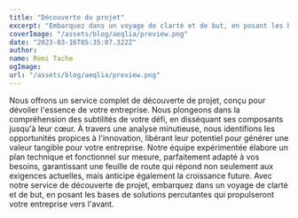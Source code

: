 ```yaml
---
title: "Découverte du projet"
excerpt: "Embarquez dans un voyage de clarté et de but, en posant les bases pour définir des solutions percutantes qui propulseront votre entreprise vers l'avant."
coverImage: "/assets/blog/aeqlia/preview.png"
date: "2023-03-16T05:35:07.322Z"
author:
name: Remi Tache
ogImage:
url: "/assets/blog/aeqlia/preview.png"
---
```


Nous offrons un service complet de découverte de projet, conçu pour dévoiler l'essence de votre entreprise. Nous plongeons dans la compréhension des subtilités de votre défi, en disséquant ses composants jusqu'à leur cœur. À travers une analyse minutieuse, nous identifions les opportunités propices à l'innovation, libérant leur potentiel pour générer une valeur tangible pour votre entreprise. Notre équipe expérimentée élabore un plan technique et fonctionnel sur mesure, parfaitement adapté à vos besoins, garantissant une feuille de route qui répond non seulement aux exigences actuelles, mais anticipe également la croissance future. Avec notre service de découverte de projet, embarquez dans un voyage de clarté et de but, en posant les bases de solutions percutantes qui propulseront votre entreprise vers l'avant.

